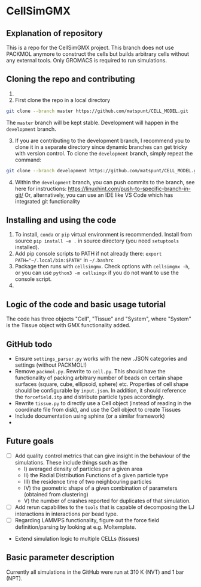 # CellSimGMX

## Explanation of repository

This is a repo for the CellSimGMX project. This branch does not use PACKMOL anymore to construct the cells but builds arbitrary cells without any external tools. 
Only GROMACS is required to run simulations. 

## Cloning the repo and contributing

1. 
2. First clone the repo in a local directory 
```sh
git clone --branch master https://github.com/matspunt/CELL_MODEL.git
```
 The ```master``` branch will be kept stable. Development will happen in the ```development``` branch. 
 
3. If you are contributing to the development branch, I recommend you to clone it in a separate directory since dynamic branches can get tricky with version control. To clone the ```development``` branch, simply repeat the command:
```sh
git clone --branch development https://github.com/matspunt/CELL_MODEL.git
```
4. Within the ```development``` branch, you can push commits to the branch, see here for instructions: https://linuxhint.com/push-to-specific-branch-in-git/
Or, alternatively, you can use an IDE like VS Code which has integrated git functionality

## Installing and using the code
1. To install, ```conda``` or ```pip``` virtual environment is recommended. Install from source ```pip install -e .``` in source directory (you need ```setuptools``` installed). 
2. Add pip console scripts to PATH if not already there: ```export PATH="~/.local/bin:$PATH"``` in ```~/.bashrc```
2. Package then runs with ```cellsimgmx```. Check options with ```cellsimgmx -h```, or you can use ```python3 -m cellsimgx``` if you do not want to use the console script.  
3. 

## Logic of the code and basic usage tutorial

The code has three objects "Cell", "Tissue" and "System", where "System" is the Tissue object with GMX functionality added. 

## GitHub todo
  
- Ensure ```settings_parser.py``` works with the new .JSON categories and settings (without PACKMOL!)
- Remove ```packmol.py```. Rewrite to ```cell.py```. This should have the functionality of packing arbitrary number of beads on certain shape surfaces (square, cube, ellipsoid, sphere) etc.
    Properties of cell shape should be configurable by ```input.json```. In addition, it should reference the ```forcefield.itp``` and distribute particle types accordingly. 
- Rewrite ```tissue.py``` to directly use a Cell object (instead of reading in the coordinate file from disk), and use the Cell object to create Tissues
- Include documentation using sphinx (or a similar framework)
- 

## Future goals

- [ ] Add quality control metrics that can give insight in the behaviour of the simulations. These include things such as the 
    * I) averaged density of particles per a given area
    * II) the Radial Distribution Functions of a given particle type
    * III) the residence time of two neighbouring particles
    * IV) the geometric shape of a given combination of parameters (obtained from clustering)
    * V) the number of crashes reported for duplicates of that simulation. 
- [ ] Add rerun capabilites to the ```tools``` that is capable of decomposing the LJ interactions in interactions per bead type. 
- [ ] Regarding LAMMPS functionality, figure out the force field definition/parsing by looking at e.g. Moltemplate. 
- Extend simulation logic to multiple CELLs (tissues)

## Basic parameter description

Currently all simulations in the GitHub were run at 310 K (NVT) and 1 bar (NPT). 

